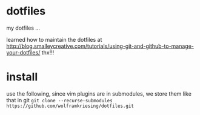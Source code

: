 # dotfiles
my dotfiles ...

learned how to maintain the dotfiles at http://blog.smalleycreative.com/tutorials/using-git-and-github-to-manage-your-dotfiles/
thx!!!

# install

use the following, since vim plugins are in submodules, we store them like that in git
`git clone --recurse-submodules https://github.com/wolframkriesing/dotfiles.git`
